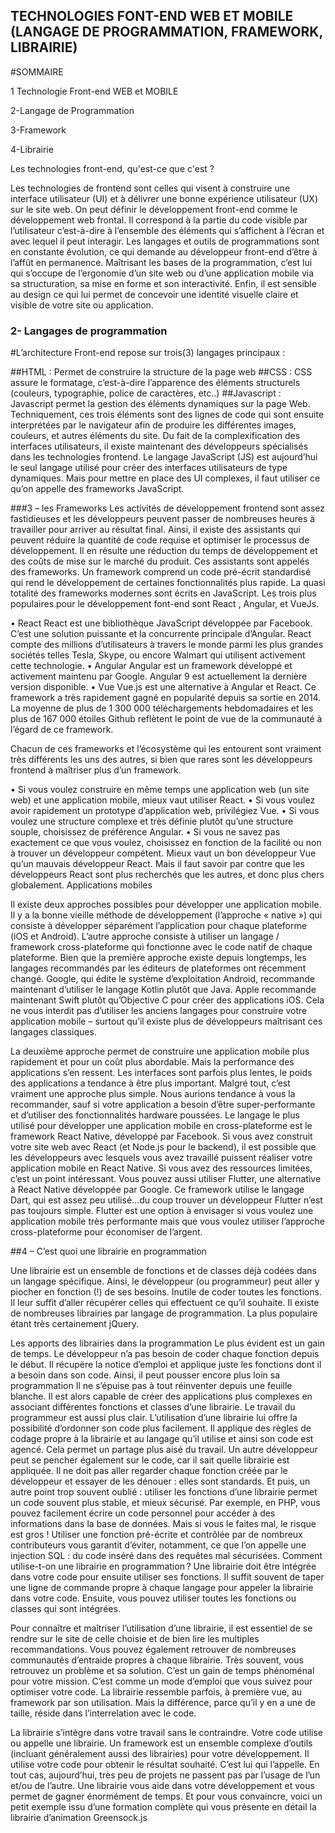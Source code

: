 ## TECHNOLOGIES FONT-END WEB ET MOBILE (LANGAGE DE PROGRAMMATION, FRAMEWORK, LIBRAIRIE)

#SOMMAIRE

 1 Technologie Front-end WEB et MOBILE

2-Langage de Programmation

3-Framework

4-Librairie


Les technologies front-end, qu'est-ce que c'est ?

Les technologies de frontend sont celles qui visent à construire une interface utilisateur (UI) et à délivrer une bonne expérience utilisateur (UX) sur le site web.
On peut définir le développement front-end comme le développement web frontal. Il correspond à la partie du code visible par l’utilisateur c’est-à-dire à l’ensemble des éléments qui s’affichent à l’écran et avec lequel il peut interagir. Les langages et outils de programmations sont en constante évolution, ce qui demande au développeur front-end d’être à l’affût en permanence. Maîtrisant les bases de la programmation, c’est lui qui s’occupe de l’ergonomie d’un site web ou d’une application mobile via sa structuration, sa mise en forme et son interactivité. Enfin, il est sensible au design ce qui lui permet de concevoir une identité visuelle claire et visible de votre site ou application.


### 2- Langages de programmation


#L’architecture Front-end repose sur trois(3) langages principaux :

##HTML : Permet de construire la structure de la page web
##CSS : CSS assure le formatage, c’est-à-dire l’apparence des éléments structurels (couleurs, typographie, police de caractères, etc..)
##Javascript : Javascript permet la gestion des éléments dynamiques sur la page Web.
Techniquement, ces trois éléments sont des lignes de code qui sont ensuite interprétées par le navigateur afin de produire les différentes images, couleurs, et autres éléments du site.
Du fait de la complexification des interfaces utilisateurs, il existe maintenant des développeurs spécialisés dans les technologies frontend. Le langage JavaScript (JS) est aujourd’hui le seul langage utilisé pour créer des interfaces utilisateurs de type dynamiques. Mais pour mettre en place des UI complexes, il faut utiliser ce qu’on appelle des frameworks JavaScript. 

###3 – les Frameworks
Les activités de développement frontend sont assez fastidieuses et les développeurs peuvent passer de nombreuses heures à travailler pour arriver au résultat final.
Ainsi, il existe des assistants qui peuvent réduire la quantité de code requise et optimiser le processus de développement. Il en résulte une réduction du temps de développement et des coûts de mise sur le marché du produit. Ces assistants sont appelés des frameworks. Un framework comprend un code pré-écrit standardisé qui rend le développement de certaines fonctionnalités plus rapide. La quasi totalité des frameworks modernes sont écrits en JavaScript. Les trois plus populaires pour le développement font-end sont React , Angular,  et VueJs.
	
•	React
React est une bibliothèque JavaScript développée par Facebook. C’est une solution puissante et la concurrente principale d’Angular. React compte des millions d’utilisateurs à travers le monde parmi les plus grandes sociétés telles Tesla, Skype, ou encore Walmart qui utilisent activement cette technologie.
•	Angular
Angular est un framework développé et activement maintenu par Google. Angular 9 est actuellement la dernière version disponible.
•	Vue
Vue.js est une alternative à Angular et React. Ce framework a très rapidement gagné en popularité depuis sa sortie en 2014. La moyenne de plus de 1 300 000 téléchargements hebdomadaires et les plus de 167 000 étoiles Github reflètent le point de vue de la communauté à l’égard de ce framework.

Chacun de ces frameworks et l’écosystème qui les entourent sont vraiment très différents les uns des autres, si bien que rares sont les développeurs frontend à maîtriser plus d’un framework.

•	Si vous voulez construire en même temps une application web (un site web) et une application mobile, mieux vaut utiliser React.
•	Si vous voulez avoir rapidement un prototype d’application web, privilégiez Vue.
•	Si vous voulez une structure complexe et très définie plutôt qu’une structure souple, choisissez de préférence Angular.
•	Si vous ne savez pas exactement ce que vous voulez, choisissez en fonction de la facilité ou non à trouver un développeur compétent. Mieux vaut un bon développeur Vue qu’un mauvais développeur React. Mais il faut savoir par contre que les développeurs React sont plus recherchés que les autres, et donc plus chers globalement.
Applications mobiles

Il existe deux approches possibles pour développer une application mobile. Il y a la bonne vieille méthode de développement (l’approche « native ») qui consiste à développer séparément l’application pour chaque plateforme (iOS et Android). L’autre approche consiste à utiliser un langage / framework cross-plateforme qui fonctionne avec le code natif de chaque plateforme.
Bien que la première approche existe depuis longtemps, les langages recommandés par les éditeurs de plateformes ont récemment changé. Google, qui édite le système d’exploitation Android, recommande maintenant d’utiliser le langage Kotlin plutôt que Java. Apple recommande maintenant Swift plutôt qu’Objective C pour créer des applications iOS. Cela ne vous interdit pas d’utiliser les anciens langages pour construire votre application mobile – surtout qu’il existe plus de développeurs maîtrisant ces langages classiques.

La deuxième approche permet de construire une application mobile plus rapidement et pour un coût plus abordable. Mais la performance des applications s’en ressent. Les interfaces sont parfois plus lentes, le poids des applications a tendance à être plus important. Malgré tout, c’est vraiment une approche plus simple. Nous aurions tendance à vous la recommander, sauf si votre application a besoin d’être super-performante et d’utiliser des fonctionnalités hardware poussées.
Le langage le plus utilisé pour développer une application mobile en cross-plateforme est le framework React Native, développé par Facebook. Si vous avez construit votre site web avec React (et Node.js pour le backend), il est possible que les développeurs avec lesquels vous avez travaillé puissent réaliser votre application mobile en React Native. Si vous avez des ressources limitées, c’est un point intéressant. Vous pouvez aussi utiliser Flutter, une alternative à React Native développée par Google. Ce framework utilise le langage Dart, qui est assez peu utilisé…du coup trouver un développeur Flutter n’est pas toujours simple. Flutter est une option à envisager si vous voulez une application mobile très performante mais que vous voulez utiliser l’approche cross-plateforme pour économiser de l’argent.

##4 –  C’est quoi une librairie en programmation

Une librairie est un ensemble de fonctions et de classes déjà codées dans un langage spécifique.
Ainsi, le développeur (ou programmeur) peut aller y piocher en fonction (!) de ses besoins. Inutile de coder toutes les fonctions. Il leur suffit d’aller récupérer celles qui effectuent ce qu’il souhaite.
Il existe de nombreuses librairies par langage de programmation. La plus populaire étant très certainement jQuery.

Les apports des librairies dans la programmation
Le plus évident est un gain de temps. Le développeur n’a pas besoin de coder chaque fonction depuis le début. Il récupère la notice d’emploi et applique juste les fonctions dont il a besoin dans son code.
Ainsi, il peut pousser encore plus loin sa programmation   Il ne s’épuise pas à tout réinventer depuis une feuille blanche. Il est alors capable de créer des applications plus complexes en associant différentes fonctions et classes d’une librairie.
Le travail du programmeur est aussi plus clair. L’utilisation d’une librairie lui offre la possibilité d’ordonner son code plus facilement. Il applique des règles de codage propre à la librairie et au langage qu’il utilise et ainsi son code est agencé.
Cela permet un partage plus aisé du travail. Un autre développeur peut se pencher également sur le code, car il sait quelle librairie est appliquée. Il ne doit pas aller regarder chaque fonction créée par le développeur et essayer de les dénouer : elles sont standards.
Et puis, un autre point trop souvent oublié : utiliser les fonctions d’une librairie permet un code souvent plus stable, et mieux sécurisé. Par exemple, en PHP, vous pouvez facilement écrire un code personnel pour accéder à des informations dans la base de données.
Mais si vous le faites mal, le risque est gros ! Utiliser une fonction pré-écrite et contrôlée par de nombreux contributeurs vous garantit d’éviter, notamment, ce que l’on appelle une injection SQL : du code inséré dans des requêtes mal sécurisées.
Comment utilise-t-on une librairie en programmation ?
Une librairie doit être intégrée dans votre code pour ensuite utiliser ses fonctions. Il suffit souvent de taper une ligne de commande propre à chaque langage pour appeler la librairie dans votre code.
Ensuite, vous pouvez utiliser toutes les fonctions ou classes qui sont intégrées.

  Pour connaître et maîtriser l’utilisation d’une librairie, il est essentiel de se rendre sur le site de celle choisie et de bien lire les multiples recommandations. Vous pouvez également retrouver de nombreuses communautés d’entraide propres à chaque librairie. Très souvent, vous retrouvez un problème et sa solution. C’est un gain de temps phénoménal pour votre mission.
C’est comme un mode d’emploi que vous suivez pour optimiser votre code.
La librairie ressemble parfois, à première vue, au framework par son utilisation. Mais la différence, parce qu’il y en a une de taille, réside dans l’interrelation avec le code.

La librairie s’intègre dans votre travail sans le contraindre. Votre code utilise ou appelle une librairie.
Un framework est un ensemble complexe d’outils (incluant généralement aussi des librairies) pour votre développement. Il utilise votre code pour obtenir le résultat souhaité. C’est lui qui l’appelle.
En tout cas, aujourd’hui, très peu de projets ne passent pas par l’usage de l’un et/ou de l’autre. Une librairie vous aide dans votre développement et vous permet de gagner énormément de temps.
Et pour vous convaincre, voici un petit exemple issu d’une formation complète qui vous présente en détail la librairie d’animation Greensock.js

